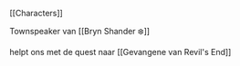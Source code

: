 [[Characters]] 

Townspeaker van [[Bryn Shander ❄️]]

helpt ons met de quest naar [[Gevangene van Revil's End]]
